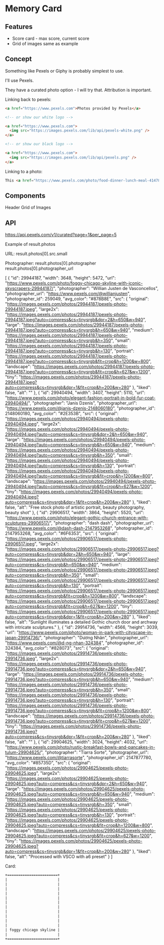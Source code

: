 # Memory Card

## Features

- Score card - max score, current score
- Grid of images same as example

## Concept

Something like Pexels or Giphy is probably simplest to use.

I'll use Pexels.

They have a curated photo option - I will try that. Attribution is important.

Linking back to pexels:

```html
<a href="https://www.pexels.com">Photos provided by Pexels</a>

<!-- or show our white logo -->

<a href="https://www.pexels.com">
  <img src="https://images.pexels.com/lib/api/pexels-white.png" />
</a>

<!-- or show our black logo -->

<a href="https://www.pexels.com">
  <img src="https://images.pexels.com/lib/api/pexels.png" />
</a>
```

Linking to a photo:

```html
This <a href="https://www.pexels.com/photo/food-dinner-lunch-meal-4147875">Photo</a> was taken by <a href="https://www.pexels.com/@daria">Daria</a> on Pexels.
```

## Components

Header
Grid of Images

## API

https://api.pexels.com/v1/curated?page=1&per_page=5

Example of result.photos

URL:
result.photos[0].src.small

Photographer:
result.photos[0].photographer
result.photos[0].photographer_url

[
    {
        "id": 29944187,
        "width": 3648,
        "height": 5472,
        "url": "https://www.pexels.com/photo/foggy-chicago-skyline-with-iconic-skyscrapers-29944187/",
        "photographer": "Willian Justen de Vasconcellos",
        "photographer_url": "https://www.pexels.com/@willianjusten",
        "photographer_id": 259049,
        "avg_color": "#878B8E",
        "src": {
            "original": "https://images.pexels.com/photos/29944187/pexels-photo-29944187.jpeg",
            "large2x": "https://images.pexels.com/photos/29944187/pexels-photo-29944187.jpeg?auto=compress&cs=tinysrgb&dpr=2&h=650&w=940",
            "large": "https://images.pexels.com/photos/29944187/pexels-photo-29944187.jpeg?auto=compress&cs=tinysrgb&h=650&w=940",
            "medium": "https://images.pexels.com/photos/29944187/pexels-photo-29944187.jpeg?auto=compress&cs=tinysrgb&h=350",
            "small": "https://images.pexels.com/photos/29944187/pexels-photo-29944187.jpeg?auto=compress&cs=tinysrgb&h=130",
            "portrait": "https://images.pexels.com/photos/29944187/pexels-photo-29944187.jpeg?auto=compress&cs=tinysrgb&fit=crop&h=1200&w=800",
            "landscape": "https://images.pexels.com/photos/29944187/pexels-photo-29944187.jpeg?auto=compress&cs=tinysrgb&fit=crop&h=627&w=1200",
            "tiny": "https://images.pexels.com/photos/29944187/pexels-photo-29944187.jpeg?auto=compress&cs=tinysrgb&dpr=1&fit=crop&h=200&w=280"
        },
        "liked": false,
        "alt": ""
    },
    {
        "id": 29940494,
        "width": 3407,
        "height": 5110,
        "url": "https://www.pexels.com/photo/elegant-fashion-portrait-in-bold-fur-coat-29940494/",
        "photographer": "Janis Dzenis",
        "photographer_url": "https://www.pexels.com/@janis-dzenis-2148060180",
        "photographer_id": 2148060180,
        "avg_color": "#2E353B",
        "src": {
            "original": "https://images.pexels.com/photos/29940494/pexels-photo-29940494.jpeg",
            "large2x": "https://images.pexels.com/photos/29940494/pexels-photo-29940494.jpeg?auto=compress&cs=tinysrgb&dpr=2&h=650&w=940",
            "large": "https://images.pexels.com/photos/29940494/pexels-photo-29940494.jpeg?auto=compress&cs=tinysrgb&h=650&w=940",
            "medium": "https://images.pexels.com/photos/29940494/pexels-photo-29940494.jpeg?auto=compress&cs=tinysrgb&h=350",
            "small": "https://images.pexels.com/photos/29940494/pexels-photo-29940494.jpeg?auto=compress&cs=tinysrgb&h=130",
            "portrait": "https://images.pexels.com/photos/29940494/pexels-photo-29940494.jpeg?auto=compress&cs=tinysrgb&fit=crop&h=1200&w=800",
            "landscape": "https://images.pexels.com/photos/29940494/pexels-photo-29940494.jpeg?auto=compress&cs=tinysrgb&fit=crop&h=627&w=1200",
            "tiny": "https://images.pexels.com/photos/29940494/pexels-photo-29940494.jpeg?auto=compress&cs=tinysrgb&dpr=1&fit=crop&h=200&w=280"
        },
        "liked": false,
        "alt": "Free stock photo of artistic portrait, beauty photography, beauty shot"
    },
    {
        "id": 29906517,
        "width": 3864,
        "height": 5520,
        "url": "https://www.pexels.com/photo/elegant-gothic-church-entrance-with-sculptures-29906517/",
        "photographer": "dash dash",
        "photographer_url": "https://www.pexels.com/@dash-dash-2147953268",
        "photographer_id": 2147953268,
        "avg_color": "#6F6353",
        "src": {
            "original": "https://images.pexels.com/photos/29906517/pexels-photo-29906517.jpeg",
            "large2x": "https://images.pexels.com/photos/29906517/pexels-photo-29906517.jpeg?auto=compress&cs=tinysrgb&dpr=2&h=650&w=940",
            "large": "https://images.pexels.com/photos/29906517/pexels-photo-29906517.jpeg?auto=compress&cs=tinysrgb&h=650&w=940",
            "medium": "https://images.pexels.com/photos/29906517/pexels-photo-29906517.jpeg?auto=compress&cs=tinysrgb&h=350",
            "small": "https://images.pexels.com/photos/29906517/pexels-photo-29906517.jpeg?auto=compress&cs=tinysrgb&h=130",
            "portrait": "https://images.pexels.com/photos/29906517/pexels-photo-29906517.jpeg?auto=compress&cs=tinysrgb&fit=crop&h=1200&w=800",
            "landscape": "https://images.pexels.com/photos/29906517/pexels-photo-29906517.jpeg?auto=compress&cs=tinysrgb&fit=crop&h=627&w=1200",
            "tiny": "https://images.pexels.com/photos/29906517/pexels-photo-29906517.jpeg?auto=compress&cs=tinysrgb&dpr=1&fit=crop&h=200&w=280"
        },
        "liked": false,
        "alt": "Sunlight illuminates a detailed Gothic church door and archway with intricate sculptures."
    },
    {
        "id": 29914736,
        "width": 4566,
        "height": 3039,
        "url": "https://www.pexels.com/photo/woman-in-park-with-cityscape-in-japan-29914736/",
        "photographer": "Dương Nhân",
        "photographer_url": "https://www.pexels.com/@d-ng-nhan-324384",
        "photographer_id": 324384,
        "avg_color": "#828073",
        "src": {
            "original": "https://images.pexels.com/photos/29914736/pexels-photo-29914736.jpeg",
            "large2x": "https://images.pexels.com/photos/29914736/pexels-photo-29914736.jpeg?auto=compress&cs=tinysrgb&dpr=2&h=650&w=940",
            "large": "https://images.pexels.com/photos/29914736/pexels-photo-29914736.jpeg?auto=compress&cs=tinysrgb&h=650&w=940",
            "medium": "https://images.pexels.com/photos/29914736/pexels-photo-29914736.jpeg?auto=compress&cs=tinysrgb&h=350",
            "small": "https://images.pexels.com/photos/29914736/pexels-photo-29914736.jpeg?auto=compress&cs=tinysrgb&h=130",
            "portrait": "https://images.pexels.com/photos/29914736/pexels-photo-29914736.jpeg?auto=compress&cs=tinysrgb&fit=crop&h=1200&w=800",
            "landscape": "https://images.pexels.com/photos/29914736/pexels-photo-29914736.jpeg?auto=compress&cs=tinysrgb&fit=crop&h=627&w=1200",
            "tiny": "https://images.pexels.com/photos/29914736/pexels-photo-29914736.jpeg?auto=compress&cs=tinysrgb&dpr=1&fit=crop&h=200&w=280"
        },
        "liked": false,
        "alt": ""
    },
    {
        "id": 29904625,
        "width": 3024,
        "height": 4032,
        "url": "https://www.pexels.com/photo/rustic-breakfast-bowls-and-pancakes-in-tulum-29904625/",
        "photographer": "Tiarra Sorte",
        "photographer_url": "https://www.pexels.com/@tiarrasorte",
        "photographer_id": 2147877780,
        "avg_color": "#85735D",
        "src": {
            "original": "https://images.pexels.com/photos/29904625/pexels-photo-29904625.jpeg",
            "large2x": "https://images.pexels.com/photos/29904625/pexels-photo-29904625.jpeg?auto=compress&cs=tinysrgb&dpr=2&h=650&w=940",
            "large": "https://images.pexels.com/photos/29904625/pexels-photo-29904625.jpeg?auto=compress&cs=tinysrgb&h=650&w=940",
            "medium": "https://images.pexels.com/photos/29904625/pexels-photo-29904625.jpeg?auto=compress&cs=tinysrgb&h=350",
            "small": "https://images.pexels.com/photos/29904625/pexels-photo-29904625.jpeg?auto=compress&cs=tinysrgb&h=130",
            "portrait": "https://images.pexels.com/photos/29904625/pexels-photo-29904625.jpeg?auto=compress&cs=tinysrgb&fit=crop&h=1200&w=800",
            "landscape": "https://images.pexels.com/photos/29904625/pexels-photo-29904625.jpeg?auto=compress&cs=tinysrgb&fit=crop&h=627&w=1200",
            "tiny": "https://images.pexels.com/photos/29904625/pexels-photo-29904625.jpeg?auto=compress&cs=tinysrgb&dpr=1&fit=crop&h=200&w=280"
        },
        "liked": false,
        "alt": "Processed with VSCO with a6 preset"
    }
]

Card:

```txt
+=======================+
|                       |
|                       |
|                       |
|                       |
|                       |
|                       |
|                       |
|                       |
|                       |
|                       |
|                       |
| foggy chicago skyline |
|                       |
+=======================+

```